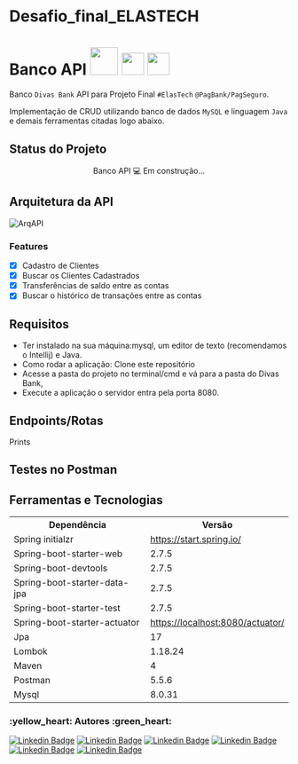 # Desafio_final_ELASTECH

<h1>Banco API  <img src="https://cdn.jsdelivr.net/gh/devicons/devicon/icons/java/java-original.svg" width="50" height="50"/> <img src="https://cdn.jsdelivr.net/gh/devicons/devicon/icons/mysql/mysql-original.svg" width="40" height="40"  /> <img src="https://cdn.jsdelivr.net/gh/devicons/devicon/icons/intellij/intellij-original.svg" width="40" height="40" /> </h1>  

Banco `Divas Bank` API para Projeto Final `#ElasTech` `@PagBank/PagSeguro`. 

Implementação de CRUD  utilizando banco de dados `MySQL` e linguagem `Java` e demais ferramentas citadas logo abaixo.

<h2>Status do Projeto</h2>

<p align="center"> Banco API 💻 Em construção... </p>
 
 ## Arquitetura da API
 
 ![ArqAPI](https://user-images.githubusercontent.com/79167856/202822321-c0bd3a98-ace6-485e-a830-0e95d8e4388a.jpeg)
 
<h3>Features</h3>

- [x] Cadastro de Clientes<br>
- [x] Buscar os Clientes Cadastrados<br>
- [x] Transferências de saldo entre as contas<br>
- [x] Buscar o histórico de transações entre as contas<br>

## Requisitos
* Ter instalado na sua máquina:mysql, um editor de texto (recomendamos o Intellij) e Java.
* Como rodar a aplicação: Clone este repositório
* Acesse a pasta do projeto no terminal/cmd e vá para a pasta do Divas Bank,
* Execute a aplicação o servidor entra pela porta 8080.



##  Endpoints/Rotas
  Prints 

##  Testes no Postman

## Ferramentas e Tecnologias 

<table>
<tr>
	<th>Dependência</th>
	<th>Versão</th>
</tr>
<tr>
	<td>Spring initialzr</td>
	<td><a href="https://start.spring.io/">https://start.spring.io/</a></td>
</tr>
<tr>
	<td>Spring-boot-starter-web</td>
	<td>2.7.5</td>
</tr>
<tr>
	<td>Spring-boot-devtools</td>
	<td>2.7.5</td>
</tr>
<tr>
	<td>Spring-boot-starter-data-jpa</td>
	<td>2.7.5</td>
</tr>
<tr>
	<td>Spring-boot-starter-test</td>
	<td>2.7.5</td>
</tr>
<tr>
	<td>Spring-boot-starter-actuator</td>
	<td><a href="https://localhost:8080/actuator/">https://localhost:8080/actuator/</a></td>
</tr>
<tr>
	<td>Jpa</td>
	<td>17</td>
</tr>
<tr>
	<td>Lombok</td>
	<td>1.18.24</td>
</tr>
<tr>
	<td>Maven</td>
	<td>4</td>
</tr>
<tr>
   <td>Postman</td>
	<td>5.5.6</td>
</tr>
<tr>
	<td>Mysql</td>
	<td>8.0.31</td>
</tr>
</table>

<h3> :yellow_heart: Autores :green_heart: </h3>

<div>

[![Linkedin Badge](https://img.shields.io/badge/-Bruna-blue?style=flat-square&logo=Linkedin&logoColor=white&link=https://www.linkedin.com/in/bruna-hirano/)](https://www.linkedin.com/in/bruna-hirano/) [![Linkedin Badge](https://img.shields.io/badge/-Luiza-blue?style=flat-square&logo=Linkedin&logoColor=white&link=https://www.linkedin.com/in/luizatrocino/)](https://www.linkedin.com/in/luizatrocino/) [![Linkedin Badge](https://img.shields.io/badge/-Paula-blue?style=flat-square&logo=Linkedin&logoColor=white&link=https://www.linkedin.com/in/paula-cristiane-belmiro-26386859/)](https://www.linkedin.com/in/paula-cristiane-belmiro-26386859/) [![Linkedin Badge](https://img.shields.io/badge/-Rosana-blue?style=flat-square&logo=Linkedin&logoColor=white&link=https://www.linkedin.com/in/rosana-oliveira-47a686244/)](https://www.linkedin.com/in/rosana-oliveira-47a686244/)
[![Linkedin Badge](https://img.shields.io/badge/-Kalliandra-blue?style=flat-square&logo=Linkedin&logoColor=white&link=https://www.linkedin.com/in/kalliandra-carla-de-lima-b68678127/)](https://www.linkedin.com/in/kalliandra-carla-de-lima-b68678127/) [![Linkedin Badge](https://img.shields.io/badge/-Yasmin-blue?style=flat-square&logo=Linkedin&logoColor=white&link=https://www.linkedin.com/in/yasmin-porto-costa/)](https://www.linkedin.com/in/yasmin-porto-costa/) 

</div>
